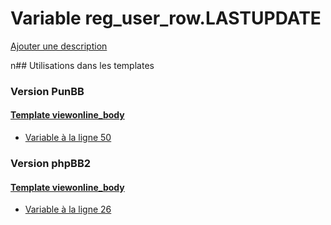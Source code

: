 # Variable reg_user_row.LASTUPDATE
[Ajouter une description](https://fa-tvars.appspot.com/reg_user_row.LASTUPDATE)

n## Utilisations dans les templates

### Version PunBB

#### [Template viewonline_body](punbb/viewonline_body.md)
* [Variable à la ligne 50](../punbb/viewonline_body.tpl#L50)

### Version phpBB2

#### [Template viewonline_body](subsilver/viewonline_body.md)
* [Variable à la ligne 26](../subsilver/viewonline_body.tpl#L26)